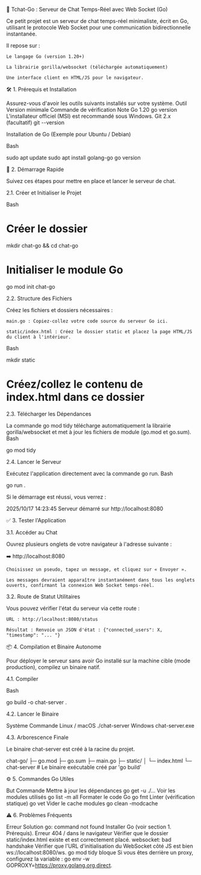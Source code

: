 💬 Tchat-Go : Serveur de Chat Temps-Réel avec Web Socket (Go)

Ce petit projet est un serveur de chat temps-réel minimaliste, écrit en Go, utilisant le protocole Web Socket pour une communication bidirectionnelle instantanée.

Il repose sur :

    Le langage Go (version 1.20+)

    La librairie gorilla/websocket (téléchargée automatiquement)

    Une interface client en HTML/JS pour le navigateur.

🛠️ 1. Prérequis et Installation

Assurez-vous d'avoir les outils suivants installés sur votre système.
Outil	Version minimale	Commande de vérification	Note
Go	1.20	go version	L'installateur officiel (MSI) est recommandé sous Windows.
Git	2.x (facultatif)	git --version	

Installation de Go (Exemple pour Ubuntu / Debian)

Bash

sudo apt update
sudo apt install golang-go
go version

🚀 2. Démarrage Rapide

Suivez ces étapes pour mettre en place et lancer le serveur de chat.

2.1. Créer et Initialiser le Projet

Bash

# Créer le dossier
mkdir chat-go && cd chat-go

# Initialiser le module Go
go mod init chat-go

2.2. Structure des Fichiers

Créez les fichiers et dossiers nécessaires :

    main.go : Copiez-collez votre code source du serveur Go ici.

    static/index.html : Créez le dossier static et placez la page HTML/JS du client à l'intérieur.

Bash

mkdir static
# Créez/collez le contenu de index.html dans ce dossier

2.3. Télécharger les Dépendances

La commande go mod tidy télécharge automatiquement la librairie gorilla/websocket et met à jour les fichiers de module (go.mod et go.sum).
Bash

go mod tidy

2.4. Lancer le Serveur

Exécutez l'application directement avec la commande go run.
Bash

go run .

Si le démarrage est réussi, vous verrez :

2025/10/17 14:23:45 Serveur démarré sur http://localhost:8080

✅ 3. Tester l'Application

3.1. Accéder au Chat

Ouvrez plusieurs onglets de votre navigateur à l'adresse suivante :

➡️ http://localhost:8080

    Choisissez un pseudo, tapez un message, et cliquez sur « Envoyer ».

    Les messages devraient apparaître instantanément dans tous les onglets ouverts, confirmant la connexion Web Socket temps-réel.

3.2. Route de Statut Utilitaires

Vous pouvez vérifier l'état du serveur via cette route :

    URL : http://localhost:8080/status

    Résultat : Renvoie un JSON d'état : {"connected_users": X, "timestamp": "... "}

📦 4. Compilation et Binaire Autonome

Pour déployer le serveur sans avoir Go installé sur la machine cible (mode production), compilez un binaire natif.

4.1. Compiler

Bash

go build -o chat-server .

4.2. Lancer le Binaire

Système	Commande
Linux / macOS	./chat-server
Windows	chat-server.exe

4.3. Arborescence Finale

Le binaire chat-server est créé à la racine du projet.

chat-go/
├─ go.mod
├─ go.sum
├─ main.go
├─ static/
│  └─ index.html
└─ chat-server      # Le binaire exécutable créé par 'go build'

⚙️ 5. Commandes Go Utiles

But	Commande
Mettre à jour les dépendances	go get -u ./...
Voir les modules utilisés	go list -m all
Formater le code Go	go fmt
Linter (vérification statique)	go vet
Vider le cache modules	go clean -modcache

⚠️ 6. Problèmes Fréquents

Erreur	Solution
go: command not found	Installer Go (voir section 1. Prérequis).
Erreur 404 / dans le navigateur	Vérifier que le dossier static/index.html existe et est correctement placé.
websocket: bad handshake	Vérifier que l'URL d'initialisation du WebSocket côté JS est bien ws://localhost:8080/ws.
go mod tidy bloque	Si vous êtes derrière un proxy, configurez la variable : go env -w GOPROXY=https://proxy.golang.org,direct.